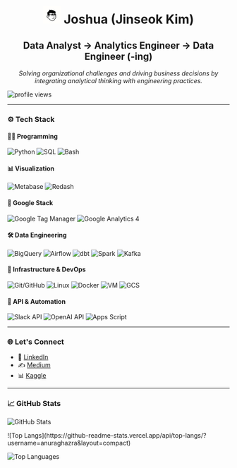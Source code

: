 <h1 align="center">
  <img src="/images/joshua.png" alt="joshuajsk" height="40" width="40" />
  Joshua (Jinseok Kim)
</h1>

<h2 align="center">Data Analyst → Analytics Engineer → Data Engineer (-ing)</h2>

<p align="center">
  <em>Solving organizational challenges and driving business decisions by integrating analytical thinking with engineering practices.</em>
</p>

<p align="left">
  <img src="https://komarev.com/ghpvc/?username=joshua-data&label=Profile%20views&color=0e75b6&style=flat" alt="profile views" />
</p>

---

### ⚙️ Tech Stack

#### 🧑‍💻 Programming
![Python](https://img.shields.io/badge/Python-3776AB?logo=python&logoColor=white)
![SQL](https://img.shields.io/badge/SQL-003B57?logo=postgresql&logoColor=white)
![Bash](https://img.shields.io/badge/Bash-4EAA25?logo=gnubash&logoColor=white)

#### 📊 Visualization
![Metabase](https://img.shields.io/badge/Metabase-509EE3?logo=metabase&logoColor=white)
![Redash](https://img.shields.io/badge/Redash-EA1E63?logo=redash&logoColor=white)

#### 🧩 Google Stack
![Google Tag Manager](https://img.shields.io/badge/GTM-34A853?logo=googletagmanager&logoColor=white)
![Google Analytics 4](https://img.shields.io/badge/GA4-F9AB00?logo=googleanalytics&logoColor=white)

#### 🛠️ Data Engineering
![BigQuery](https://img.shields.io/badge/BigQuery-4285F4?logo=googlebigquery&logoColor=white)
![Airflow](https://img.shields.io/badge/Airflow-017CEE?logo=apacheairflow&logoColor=white)
![dbt](https://img.shields.io/badge/dbt-F35C3D?logo=dbt&logoColor=white)
![Spark](https://img.shields.io/badge/Spark-E25A1C?logo=apachespark&logoColor=white)
![Kafka](https://img.shields.io/badge/Kafka-231F20?logo=apachekafka&logoColor=white)

#### 🔧 Infrastructure & DevOps
![Git/GitHub](https://img.shields.io/badge/Git-F05032?logo=git&logoColor=white)
![Linux](https://img.shields.io/badge/Linux-FCC624?logo=linux&logoColor=black)
![Docker](https://img.shields.io/badge/Docker-2496ED?logo=docker&logoColor=white)
![VM](https://img.shields.io/badge/VM%20Instance-4285F4?logo=googlecloud&logoColor=white)
![GCS](https://img.shields.io/badge/GCS%20Bucket-4285F4?logo=googlecloud&logoColor=white)

#### 🤖 API & Automation
![Slack API](https://img.shields.io/badge/Slack%20API-4A154B?logo=slack&logoColor=white)
![OpenAI API](https://img.shields.io/badge/OpenAI%20API-412991?logo=openai&logoColor=white)
![Apps Script](https://img.shields.io/badge/Apps%20Script-4285F4?logo=google&logoColor=white)

---

### 🌐 Let's Connect

- 💼 [LinkedIn](https://linkedin.com/in/joshuajsk)
- ✍️ [Medium](https://joshua-data.medium.com)
- 📊 [Kaggle](https://kaggle.com/joshuajsk)

---

### 📈 GitHub Stats

<p align="left">
  <img src="https://github-readme-stats.vercel.app/api?username=joshua-data&show_icons=true&locale=en" alt="GitHub Stats" />
</p>
![Top Langs](https://github-readme-stats.vercel.app/api/top-langs/?username=anuraghazra&layout=compact)

<p align="left">
  <img src="https://github-readme-stats.vercel.app/api/top-langs?username=joshua-data&show_icons=true&locale=en&layout=compact" alt="Top Languages" />
</p>


